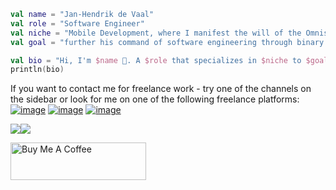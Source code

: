 ```kotlin
val name = "Jan-Hendrik de Vaal"
val role = "Software Engineer"
val niche = "Mobile Development, where I manifest the will of the Omnissiah through Androidmancy,"
val goal = "further his command of software engineering through binary trials that test the limits of his cognitive and creative capabilities" 

val bio = "Hi, I'm $name 👋. A $role that specializes in $niche to $goal."
println(bio)
```

If you want to contact me for freelance work - try one of the channels on the sidebar or look for me on one of the following freelance platforms:
<a href="https://www.toptal.com">![image](https://img.shields.io/badge/Toptal-3863A0?style=for-the-badge&logo=Toptal&logoColor=white)</a> <a href="https://andela.com/">![image](https://img.shields.io/badge/ANDELA-173B3F?style=for-the-badge&logo=ANDELA&logoColor=FFFFFF)</a> <a href="https://www.turing.com/">![image](https://img.shields.io/badge/TURING-0F0F0F?style=for-the-badge&logo=url=%2Fimg%2FLogo.svg&w=128&q=75&logoColor=FFFFFF)</a>

<p align="left">
 <img align="center" src="https://github-readme-stats.vercel.app/api?username=jhavatar&count_private=true&show_icons=true&theme=dracula"/><img align="center" src="https://github-readme-stats.vercel.app/api/top-langs/?username=jhavatar&layout=compact&theme=dracula"/>
</p>
<p align="left">
  <a href="https://www.buymeacoffee.com/jhdevaal" target="_blank"><img src="https://cdn.buymeacoffee.com/buttons/v2/default-yellow.png" alt="Buy Me A Coffee" style="height: 60px !important;width: 217px !important;" ></a>
</p>

